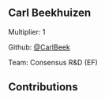
## Carl Beekhuizen
Multiplier: 1

Github: [@CarlBeek](https://github.com/CarlBeek)

Team: Consensus R&D (EF)

## Contributions
